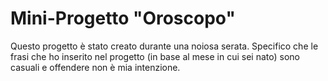 #   Mini-Progetto "Oroscopo"
Questo progetto è stato creato durante una noiosa serata. Specifico che le frasi che ho inserito nel progetto (in base al mese in cui sei nato) sono casuali e offendere non è mia intenzione.
